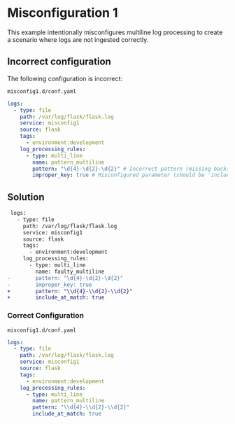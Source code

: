 # Misconfiguration 1

This example intentionally misconfigures multiline log processing to create a scenario where logs are not ingested correctly.

## Incorrect configuration

The following configuration is incorrect:

`misconfig1.d/conf.yaml`

```yaml
logs:
  - type: file
    path: /var/log/flask/flask.log
    service: misconfig1
    source: flask
    tags:
      - environment:development
    log_processing_rules:
      - type: multi_line
        name: pattern_multiline
        pattern: "\d{4}-\d{2}-\d{2}" # Incorrect pattern (missing backslashes and brackets)
        improper_key: true # Misconfigured parameter (should be 'include_at_match')
```

## Solution

```diff
 logs:
   - type: file
     path: /var/log/flask/flask.log
     service: misconfig1
     source: flask
     tags:
       - environment:development
     log_processing_rules:
       - type: multi_line
         name: faulty_multiline
-        pattern: "\d{4}-\d{2}-\d{2}"
-        improper_key: true
+        pattern: "\\d{4}-\\d{2}-\\d{2}"
+        include_at_match: true
```

### Correct Configuration

`misconfig1.d/conf.yaml`

```yaml
logs:
  - type: file
    path: /var/log/flask/flask.log
    service: misconfig1
    source: flask
    tags:
      - environment:development
    log_processing_rules:
      - type: multi_line
        name: pattern_multiline
        pattern: "\\d{4}-\\d{2}-\\d{2}"
        include_at_match: true
```
